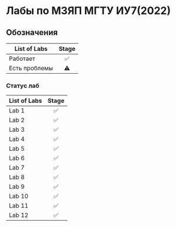 # Лабы по МЗЯП МГТУ ИУ7(2022)
## Обозначения
| List of Labs  |     Stage     |
| ------------- |:-------------:|
| Работает | ✅ |
| Есть проблемы | ⚠️ |
### Статус лаб
| List of Labs  |     Stage     |
| ------------- |:-------------:|
| Lab 1 | ✅ |
| Lab 2 | ✅ |
| Lab 3 | ✅ |
| Lab 4 | ✅ |
| Lab 5 | ✅ |
| Lab 6 | ✅ |
| Lab 7 | ✅ |
| Lab 8 | ✅ |
| Lab 9 | ✅ |
| Lab 10| ✅ |
| Lab 11| ✅ |
| Lab 12| ✅ |
